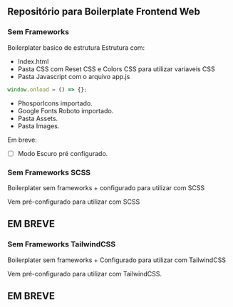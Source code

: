 ## Repositório para Boilerplate Frontend Web

### Sem Frameworks
Boilerplater basico de estrutura
Estrutura com:  
* Index.html
* Pasta CSS com Reset CSS e Colors CSS para utilizar variaveis CSS  
* Pasta Javascript com o arquivo app.js

~~~javascript
window.onload = () => {};
~~~

* PhosporIcons importado.
* Google Fonts Roboto importado.
* Pasta Assets. 
* Pasta Images.


Em breve: 
- [ ] Modo Escuro pré configurado.


### Sem Frameworks SCSS
Boilerplater sem frameworks + configurado para utilizar com SCSS

Vem pré-configurado para utilizar com SCSS

## EM BREVE

### Sem Frameworks TailwindCSS
Boilerplater sem frameworks + Configurado para utilizar com TailwindCSS

Vem pré-configurado para utilizar com	TailwindCSS.

## EM BREVE